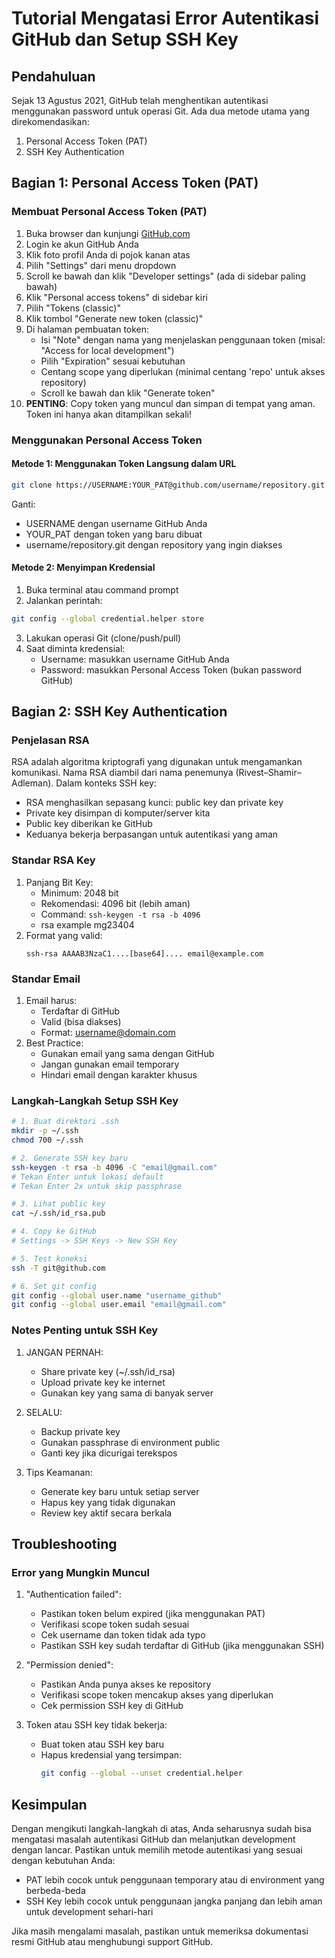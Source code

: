 # Tutorial Mengatasi Error Autentikasi GitHub dan Setup SSH Key

## Pendahuluan
Sejak 13 Agustus 2021, GitHub telah menghentikan autentikasi menggunakan password untuk operasi Git. Ada dua metode utama yang direkomendasikan:
1. Personal Access Token (PAT)
2. SSH Key Authentication

## Bagian 1: Personal Access Token (PAT)

### Membuat Personal Access Token (PAT)
1. Buka browser dan kunjungi [GitHub.com](https://github.com)
2. Login ke akun GitHub Anda
3. Klik foto profil Anda di pojok kanan atas
4. Pilih "Settings" dari menu dropdown
5. Scroll ke bawah dan klik "Developer settings" (ada di sidebar paling bawah)
6. Klik "Personal access tokens" di sidebar kiri
7. Pilih "Tokens (classic)"
8. Klik tombol "Generate new token (classic)"
9. Di halaman pembuatan token:
   - Isi "Note" dengan nama yang menjelaskan penggunaan token (misal: "Access for local development")
   - Pilih "Expiration" sesuai kebutuhan
   - Centang scope yang diperlukan (minimal centang 'repo' untuk akses repository)
   - Scroll ke bawah dan klik "Generate token"
10. **PENTING**: Copy token yang muncul dan simpan di tempat yang aman. Token ini hanya akan ditampilkan sekali!

### Menggunakan Personal Access Token

#### Metode 1: Menggunakan Token Langsung dalam URL
```bash
git clone https://USERNAME:YOUR_PAT@github.com/username/repository.git
```
Ganti:
- USERNAME dengan username GitHub Anda
- YOUR_PAT dengan token yang baru dibuat
- username/repository.git dengan repository yang ingin diakses

#### Metode 2: Menyimpan Kredensial
1. Buka terminal atau command prompt
2. Jalankan perintah:
```bash
git config --global credential.helper store
```
3. Lakukan operasi Git (clone/push/pull)
4. Saat diminta kredensial:
   - Username: masukkan username GitHub Anda
   - Password: masukkan Personal Access Token (bukan password GitHub)

## Bagian 2: SSH Key Authentication

### Penjelasan RSA
RSA adalah algoritma kriptografi yang digunakan untuk mengamankan komunikasi. Nama RSA diambil dari nama penemunya (Rivest–Shamir–Adleman).
Dalam konteks SSH key:
- RSA menghasilkan sepasang kunci: public key dan private key
- Private key disimpan di komputer/server kita
- Public key diberikan ke GitHub
- Keduanya bekerja berpasangan untuk autentikasi yang aman

### Standar RSA Key
1. Panjang Bit Key:
   - Minimum: 2048 bit
   - Rekomendasi: 4096 bit (lebih aman)
   - Command: `ssh-keygen -t rsa -b 4096`
   - rsa example mg23404
2. Format yang valid:
   ```
   ssh-rsa AAAAB3NzaC1....[base64].... email@example.com
   ```

### Standar Email
1. Email harus:
   - Terdaftar di GitHub
   - Valid (bisa diakses)
   - Format: username@domain.com
2. Best Practice:
   - Gunakan email yang sama dengan GitHub
   - Jangan gunakan email temporary
   - Hindari email dengan karakter khusus

### Langkah-Langkah Setup SSH Key
```bash
# 1. Buat direktori .ssh
mkdir -p ~/.ssh
chmod 700 ~/.ssh

# 2. Generate SSH key baru
ssh-keygen -t rsa -b 4096 -C "email@gmail.com"
# Tekan Enter untuk lokasi default
# Tekan Enter 2x untuk skip passphrase

# 3. Lihat public key
cat ~/.ssh/id_rsa.pub

# 4. Copy ke GitHub
# Settings -> SSH Keys -> New SSH Key

# 5. Test koneksi
ssh -T git@github.com

# 6. Set git config
git config --global user.name "username_github"
git config --global user.email "email@gmail.com"
```

### Notes Penting untuk SSH Key
1. JANGAN PERNAH:
   - Share private key (~/.ssh/id_rsa)
   - Upload private key ke internet
   - Gunakan key yang sama di banyak server

2. SELALU:
   - Backup private key
   - Gunakan passphrase di environment public
   - Ganti key jika dicurigai terekspos

3. Tips Keamanan:
   - Generate key baru untuk setiap server
   - Hapus key yang tidak digunakan
   - Review key aktif secara berkala

## Troubleshooting

### Error yang Mungkin Muncul

1. "Authentication failed":
   - Pastikan token belum expired (jika menggunakan PAT)
   - Verifikasi scope token sudah sesuai
   - Cek username dan token tidak ada typo
   - Pastikan SSH key sudah terdaftar di GitHub (jika menggunakan SSH)

2. "Permission denied":
   - Pastikan Anda punya akses ke repository
   - Verifikasi scope token mencakup akses yang diperlukan
   - Cek permission SSH key di GitHub

3. Token atau SSH key tidak bekerja:
   - Buat token atau SSH key baru
   - Hapus kredensial yang tersimpan:
     ```bash
     git config --global --unset credential.helper
     ```

## Kesimpulan
Dengan mengikuti langkah-langkah di atas, Anda seharusnya sudah bisa mengatasi masalah autentikasi GitHub dan melanjutkan development dengan lancar. Pastikan untuk memilih metode autentikasi yang sesuai dengan kebutuhan Anda:
- PAT lebih cocok untuk penggunaan temporary atau di environment yang berbeda-beda
- SSH Key lebih cocok untuk penggunaan jangka panjang dan lebih aman untuk development sehari-hari

Jika masih mengalami masalah, pastikan untuk memeriksa dokumentasi resmi GitHub atau menghubungi support GitHub.